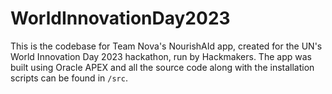 # WorldInnovationDay2023
This is the codebase for Team Nova's NourishAId app, created for the UN's World Innovation Day 2023 hackathon, run by Hackmakers. The app was built using Oracle APEX and all the source code along with the installation scripts can be found in `/src`.

